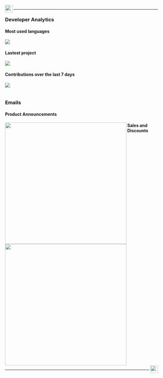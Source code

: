 <img src="https://williamgregorio.github.io/assets/logo.png" width="25" height="25" align="left"/>
<hr>


<div>
  <h3>Developer Analytics</h3>
      <div>
        <h4>Most used languages</h4>
        <img align="center" src="https://github-readme-stats.vercel.app/api/top-langs/?username=williamgregorio&layout=pie&hide_title=true&langs_count=7" />
      </div>
      <div>
        <h4>Lastest project</h4>
        <a href="https://github.com/williamgregorio/liberpdf" target="_blank" ><img align="center" src="https://github-readme-stats.vercel.app/api/pin/?username=williamgregorio&repo=liberpdf" /></a>
      </div>
      <div>
          <h4>Contributions over the last 7 days</h4>
        <img src="https://github-readme-activity-graph.vercel.app/graph?username=williamgregorio&theme=github-light&hide_title=true&hide_border=true&radius=12&height=300&days=7" />
      </div>
</div>
<br>
<div>
  <h3>Emails</h3>
  <div align="left">
    <div>
      <h4>Product Announcements</h4>
      <a href="https://williamgregorio.github.io/emails/katz-promotional-product-announcement.html"><img align="left" src="https://williamgregorio.github.io/assets/katz-newsletter-portfolio.png" height="400" /></a>
    </div>
    <div>
      <h4>Sales and Discounts</h4>
      <a href="https://williamgregorio.github.io/emails/instacart-discount-promotional.html"><img align="center" src="https://williamgregorio.github.io/assets/instacart-discount-promo.png"  height="400"/></a>
    </div>
  </div>
</div>




<img src="https://williamgregorio.github.io/assets/logo.png" width="25" height="25" align="right"/>
<hr>

